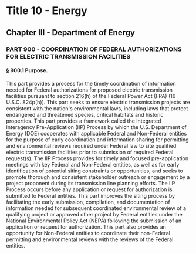 
# Title 10 - Energy
## Chapter III - Department of Energy
### PART 900 - COORDINATION OF FEDERAL AUTHORIZATIONS FOR ELECTRIC TRANSMISSION FACILITIES
#### § 900.1 Purpose.

This part provides a process for the timely coordination of information needed for Federal authorizations for proposed electric transmission facilities pursuant to section 216(h) of the Federal Power Act (FPA) (16 U.S.C. 824p(h)). This part seeks to ensure electric transmission projects are consistent with the nation's environmental laws, including laws that protect endangered and threatened species, critical habitats and historic properties. This part provides a framework called the Integrated Interagency Pre-Application (IIP) Process by which the U.S. Department of Energy (DOE) cooperates with applicable Federal and Non-Federal entities for the purpose of early coordination and information sharing for permitting and environmental reviews required under Federal law to site qualified electric transmission facilities prior to submission of required Federal request(s). The IIP Process provides for timely and focused pre-application meetings with key Federal and Non-Federal entities, as well as for early identification of potential siting constraints or opportunities, and seeks to promote thorough and consistent stakeholder outreach or engagement by a project proponent during its transmission line planning efforts. The IIP Process occurs before any application or request for authorization is submitted to Federal entities. This part improves the siting process by facilitating the early submission, compilation, and documentation of information needed for subsequent coordinated environmental review of a qualifying project or approved other project by Federal entities under the National Environmental Policy Act (NEPA) following the submission of an application or request for authorization. This part also provides an opportunity for Non-Federal entities to coordinate their non-Federal permitting and environmental reviews with the reviews of the Federal entities.
